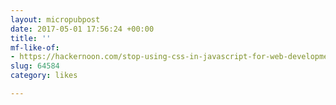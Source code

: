 ```yaml
---
layout: micropubpost
date: 2017-05-01 17:56:24 +00:00
title: ''
mf-like-of:
- https://hackernoon.com/stop-using-css-in-javascript-for-web-development-fa32fb873dcc?gi=851bc0f60dd2
slug: 64584
category: likes

---
```

